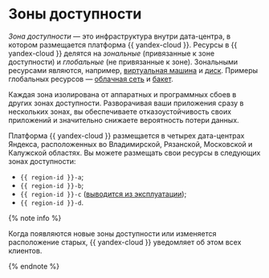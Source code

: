 # Зоны доступности

_Зона доступности_ — это инфраструктура внутри дата-центра, в котором размещается платформа {{ yandex-cloud }}. Ресурсы в {{ yandex-cloud }} делятся на _зональные_ (привязанные к зоне доступности) и _глобальные_ (не привязанные к зоне). Зональными ресурсами являются, например, [виртуальная машина](../../compute/concepts/vm.md) и [диск](../../compute/concepts/disk.md). Примеры глобальных ресурсов — [облачная сеть](../../vpc/concepts/network.md) и [бакет](../../storage/concepts/bucket.md).

Каждая зона изолирована от аппаратных и программных сбоев в других зонах доступности. Разворачивая ваши приложения сразу в нескольких зонах, вы обеспечиваете отказоустойчивость своих приложений и значительно снижаете вероятность потери данных.


Платформа {{ yandex-cloud }} размещается в четырех дата-центрах Яндекса, расположенных во Владимирской, Рязанской, Московской и Калужской областях. Вы можете размещать свои ресурсы в следующих зонах доступности:

* `{{ region-id }}-a`;
* `{{ region-id }}-b`;
* `{{ region-id }}-c` ([выводится из эксплуатации](ru-central1-c-deprecation.md));
* `{{ region-id }}-d`.



{% note info %}

Когда появляются новые зоны доступности или изменяется расположение старых, {{ yandex-cloud }} уведомляет об этом всех клиентов.

{% endnote %}